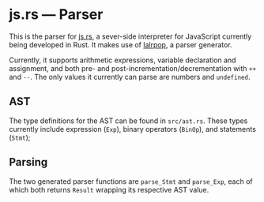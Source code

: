 js.rs — Parser
==============

This is the parser for [js.rs](https://github.com/rustoscript/js.rs), a sever-side interpreter for JavaScript currently being developed in Rust. It makes use of [lalrpop](https://github.com/nikomatsakis/lalrpop), a parser generator.

Currently, it supports arithmetic expressions, variable declaration and assignment, and both pre- and post-incrementation/decrementation with `++` and `--`. The only values it currently can parse are numbers and `undefined`.

AST
---

The type definitions for the AST can be found in `src/ast.rs`. These types currently include expression (`Exp`), binary operators (`BinOp`), and statements (`Stmt`);

Parsing
-------

The two generated parser functions are `parse_Stmt` and `parse_Exp`, each of which both returns `Result` wrapping its respective AST value.
